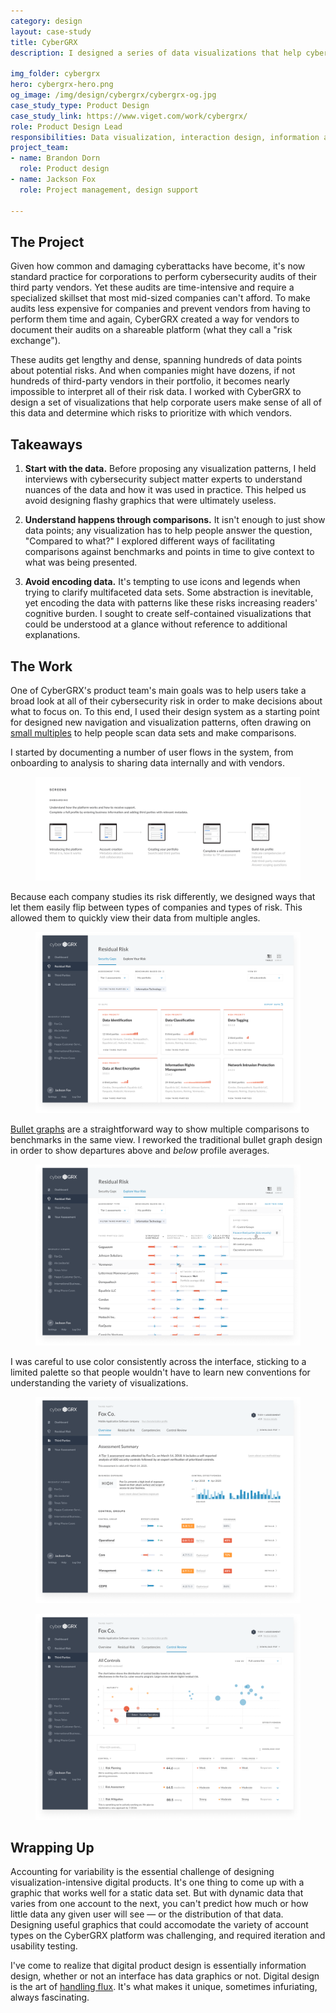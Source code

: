 ```yaml
---
category: design
layout: case-study
title: CyberGRX
description: I designed a series of data visualizations that help cybersecurity analysts assess and mitigate risks.

img_folder: cybergrx
hero: cybergrx-hero.png
og_image: /img/design/cybergrx/cybergrx-og.jpg
case_study_type: Product Design
case_study_link: https://www.viget.com/work/cybergrx/
role: Product Design Lead
responsibilities: Data visualization, interaction design, information architecture, usability testing, onboarding
project_team:
- name: Brandon Dorn
  role: Product design
- name: Jackson Fox
  role: Project management, design support

---
```


<h2>The Project</h2>

<p>Given how common and damaging cyberattacks have become, it's now standard practice for corporations to perform cybersecurity audits of their third party vendors. Yet these audits are time-intensive and require a specialized skillset that most mid-sized companies can't afford. To make audits less expensive for companies and prevent vendors from having to perform them time and again, CyberGRX created a way for  vendors to document their audits on a shareable platform (what they call a "risk exchange").</p>

<p>These audits get lengthy and dense, spanning hundreds of data points about potential risks. And when companies might have dozens, if not hundreds of third-party vendors in their portfolio, it becomes nearly impossible to interpret all of their risk data. I worked with CyberGRX to design a set of visualizations that help corporate users make sense of all of this data and determine which risks to prioritize with which vendors.</p>

<div class="what-i-learned">
	<h2>Takeaways</h2>
	<ol class="learned-things">
		<li><p><b>Start with the data.</b> Before proposing any visualization patterns, I held interviews with cybersecurity subject matter experts to understand nuances of the data and how it was used in practice. This helped us avoid designing flashy graphics that were ultimately useless.</p></li>
		<li><p><b>Understand happens through comparisons.</b> It isn't enough to just show data points; any visualization has to help people answer the question, "Compared to what?" I explored different ways of facilitating comparisons against benchmarks and points in time to give context to what was being presented.</p></li>
		<li><p><b>Avoid encoding data.</b> It's tempting to use icons and legends when trying to clarify multifaceted data sets. Some abstraction is inevitable, yet encoding the data with patterns like these risks increasing readers' cognitive burden. I sought to create self-contained visualizations that could be understood at a glance without reference to additional explanations.</p></li>
	</ol>
</div>

<h2>The Work</h2>

<p>One of CyberGRX's product team's main goals was to help users take a broad look at all of their cybersecurity risk in order to make decisions about what to focus on. To this end, I used their design system as a starting point for designed new navigation and visualization patterns, often drawing on <a href="https://en.wikipedia.org/wiki/Small_multiple">small multiples</a> to help people scan data sets and make comparisons.</p>

<p>I started by documenting a number of user flows in the system, from onboarding to analysis to sharing data internally and with vendors.</p>

<figure>
	<img src="/img/design/cybergrx/cybergrx-screen-flow.png">
</figure>

<p>Because each company studies its risk differently, we designed ways that let them easily flip between types of companies and types of risk. This allowed them to quickly view their data from multiple angles.</p>

<figure>
	<img src="/img/design/cybergrx/cybergrx-risk-gaps.png">
</figure>

<p><a href="https://en.wikipedia.org/wiki/Bullet_graph">Bullet graphs</a> are a straightforward way to show multiple comparisons to benchmarks in the same view. I reworked the traditional bullet graph design in order to show departures above and <i>below</i> profile averages.</p>

<figure>
	<img src="/img/design/cybergrx/cybergrx-explore-risk.png">
</figure>

<p>I was careful to use color consistently across the interface, sticking to a limited palette so that people wouldn't have to learn new conventions for understanding the variety of visualizations.</p>

<div class="two-up-container">
	<figure>
		<img src="/img/design/cybergrx/cybergrx-profile-1.png">
	</figure>
	<figure>
		<img src="/img/design/cybergrx/cybergrx-profile-2.png">
	</figure>
</div>

<h2>Wrapping Up</h2>
<p>Accounting for variability is the essential challenge of designing visualization-intensive digital products. It's one thing to come up with a graphic that works well for a static data set. But with dynamic data that varies from one account to the next, you can't predict how much or how little data any given user will see — or the distribution of that data. Designing useful graphics that could accomodate the variety of account types on the CyberGRX platform was challenging, and required iteration and usability testing.</p>

<p>I've come to realize that digital product design is essentially information design, whether or not an interface has data graphics or not. Digital design is the art of <a href="https://frankchimero.com/blog/2013/what-screens-want/">handling flux</a>. It's what makes it unique, sometimes infuriating, always fascinating.</p>